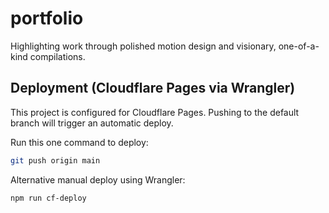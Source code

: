 # portfolio
Highlighting work through polished motion design and visionary, one-of-a-kind compilations.

## Deployment (Cloudflare Pages via Wrangler)

This project is configured for Cloudflare Pages. Pushing to the default branch will trigger an automatic deploy.

Run this one command to deploy:

```bash
git push origin main
```

Alternative manual deploy using Wrangler:

```bash
npm run cf-deploy
```

